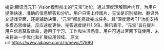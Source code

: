 摘要:腾讯混元T1-Vision模型推出的“元宝”功能，通过深度理解图片内容，为用户提供快速、准确的信息解答和分析。用户只需上传图片，无论是识别植物、翻译外文游戏界面，还是辅助决策，“元宝”都能高效完成任务。其“深度思考T1”功能支持多模态思维链，反应速度更快，完答速度提升1.5倍。腾讯表示，“元宝”旨在提升用户信息获取效率，适用于学习、工作和生活场景。用户可通过官网下载使用，未来将进一步优化和扩展应用领域。
原文url:https://www.aibase.com/zh/news/17980